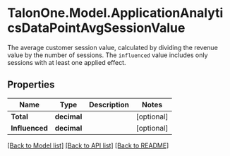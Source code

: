 # TalonOne.Model.ApplicationAnalyticsDataPointAvgSessionValue
The average customer session value, calculated by dividing the revenue value by the number of sessions. The `influenced` value includes only sessions with at least one applied effect.
## Properties

Name | Type | Description | Notes
------------ | ------------- | ------------- | -------------
**Total** | **decimal** |  | [optional] 
**Influenced** | **decimal** |  | [optional] 

[[Back to Model list]](../README.md#documentation-for-models) [[Back to API list]](../README.md#documentation-for-api-endpoints) [[Back to README]](../README.md)

